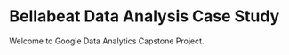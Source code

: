 # Bellabeat Data Analysis Case Study 
Welcome to Google Data Analytics Capstone Project. 


<!---
NazmanNasr/NazmanNasr is a ✨ special ✨ repository because its `README.md` (this file) appears on your GitHub profile.
You can click the Preview link to take a look at your changes.
--->
